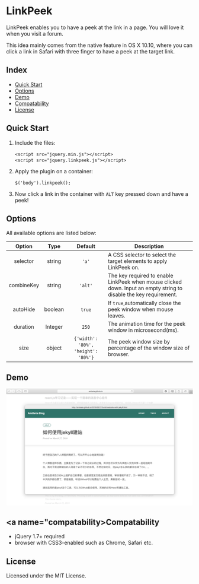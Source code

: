 # LinkPeek

LinkPeek enables you to have a peek at the link in a page. You will love it when you visit a forum.

This idea mainly comes from the native feature in OS X 10.10, where you can click a link in Safari with three finger to have a peek at the target link.

## Index

* [Quick Start](#quick-start)
* [Options](#options)
* [Demo](#demo)
* [Compatability](#compatability)
* [License](#license)

## <a name="quick-start">Quick Start</a>

1. Include the files:  

    ```
    <script src="jquery.min.js"></script>
    <script src="jquery.linkpeek.js"></script>
    ```
    
2. Apply the plugin on a container:

    ```
    $('body').linkpeek();
    ```
    
3. Now click a link in the container with `ALT` key pressed down and have a peek!

## <a name="options">Options</a>

All available options are listed below:  

| Option | Type | Default | Description |
|:--------:|:------:|:---------:|-------------|
|selector|string|`'a'`|A CSS selector to select the target elements to apply LinkPeek on.|
|combineKey|string|`'alt'`|The key required to enable LinkPeek when mouse clicked down. Input an empty string to disable the key requirement.|
|autoHide|boolean|`true`|If `true`,automatically close the peek window when mouse leaves.|
|duration|Integer|`250`|The animation time for the peek window in microsecond(ms).|
|size|object|`{'width': '80%', 'height': '80%'}`|The peek window size by percentage of the window size of browser.|

## <a name="demo">Demo</a>

![LinkPeek Demo](imgs/demo.png "LinkPeek Demo")

## <a name="compatability>Compatability</a>

* jQuery 1.7+ required
* browser with CSS3-enabled such as Chrome, Safari etc.

## <a name="license">License</a>

Licensed under the MIT License.